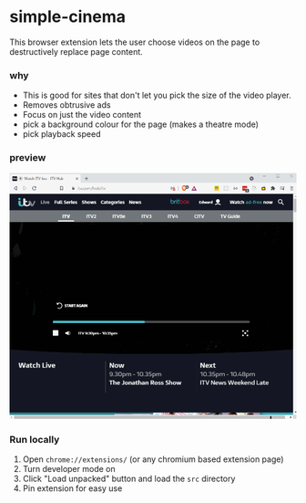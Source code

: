 # simple-cinema

This browser extension lets the user choose videos on the page to destructively replace page content.

### why

- This is good for sites that don't let you pick the size of the video player.
- Removes obtrusive ads
- Focus on just the video content
- pick a background colour for the page (makes a theatre mode)
- pick playback speed

### preview

![](preview.gif)

### Run locally

1. Open `chrome://extensions/` (or any chromium based extension page)
2. Turn developer mode on
3. Click "Load unpacked" button and load the `src` directory
4. Pin extension for easy use

